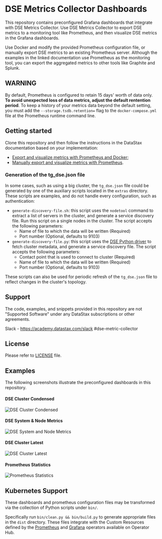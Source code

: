 # DSE Metrics Collector Dashboards

This repository contains preconfigured Grafana dashboards that integrate with DSE Metrics Collector. Use DSE Metrics Collector to export DSE metrics to a monitoring tool like Prometheus, and then visualize DSE metrics in the Grafana dashboards.

Use Docker and modify the provided Prometheus configuration file, or manually export DSE metrics to an existing Prometheus server. Although the examples in the linked documentation use Prometheus as the monitoring tool, you can export the aggregated metrics to other tools like Graphite and Splunk.

## WARNING

By default, Prometheus is configured to retain 15 days' worth of data only. **To avoid unexpected loss of data metrics, adjust the default rentention period**. To keep a history of your metrics data beyond the default setting, you must add the `--storage.tsdb.retention=` flag to the `docker-compose.yml` file at the Prometheus runtime command line.

## Getting started

Clone this repository and then follow the instructions in the DataStax documentation based on your implementation:

* [Export and visualize metrics with Prometheus and Docker](https://docs.datastax.com/en/dse/6.7/dse-admin/datastax_enterprise/tools/metricsCollector/mcExportMetricsDocker.html);
* [Manually export and visualize metrics with Prometheus](https://docs.datastax.com/en/dse/6.7/dse-admin/datastax_enterprise/tools/metricsCollector/mcExportMetricsManually.html).

### Generation of the tg_dse.json file

In some cases, such as using a big cluster, the `tg_dse.json` file could be generated by one of the auxiliary scripts located in the `extras` directory. These scripts are examples, and do not handle every configuration, such as authentication:

* `generate-discovery-file.sh`: this script uses the `nodetool` command to extract a list of servers in the cluster, and generate a service discovery file. Run this script on a single nodes in the cluster. The script accepts the following parameters: 
  * Name of file to which the data will be written (Required)
  * Port number (Optional, defaults to 9103)
* `generate-discovery-file.py`: this script uses the [DSE Python driver](https://docs.datastax.com/en/developer/python-dse-driver/latest/) to fetch cluster metadata, and generate a service discovery file. The script accepts the following parameters:
  * Contact point that is used to connect to cluster (Required)
  * Name of file to which the data will be written (Required)
  * Port number (Optional, defaults to 9103)

These scripts can also be used for periodic refresh of the `tg_dse.json` file to reflect changes in the cluster's topology.

## Support

The code, examples, and snippets provided in this repository are not "Supported Software" under any DataStax subscriptions or other agreements.

Slack - https://academy.datastax.com/slack #dse-metric-collector

## License

Please refer to [LICENSE](LICENSE.md) file.

## Examples

The following screenshots illustrate the preconfigured dashboards in this repository.

#### DSE Cluster Condensed
![DSE Cluster Condensed](doc/DSEMetricsCollectorDashboardCondensed.png)

#### DSE System & Node Metrics
![DSE System and Node Metrics](doc/DSEMetricsCollectorDashboardSystems.png)

#### DSE Cluster Latest
![DSE Cluster Latest](doc/DSEMetricsCollectorDashboardLatest.png)

#### Prometheus Statistics
![Prometheus Statistics](doc/DSEMetricsCollectorDashboardPrometheus.png)

## Kubernetes Support
These dashboards and prometheus configuration files may be transformed via the collection of Python scripts under `bin/`.

Specifically run `bin/clean.py && bin/build.py` to generate appropriate files in the `dist` directory. These files integrate with the Custom Resources defined by the [Prometheus](https://operatorhub.io/operator/prometheus) and [Grafana](https://operatorhub.io/operator/grafana-operator) operators available on Operator Hub.

